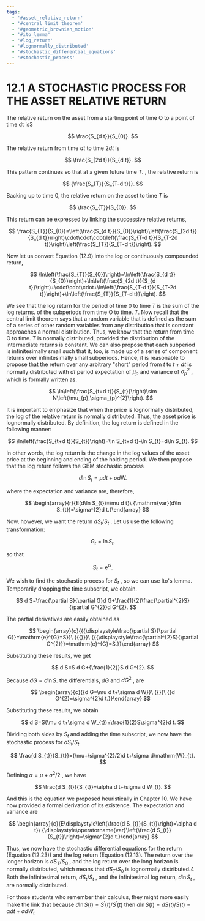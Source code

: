 ```yaml
---
tags:
  - '#asset_relative_return'
  - '#central_limit_theorem'
  - '#geometric_brownian_motion'
  - '#ito_lemma'
  - '#log_return'
  - '#lognormally_distributed'
  - '#stochastic_differential_equations'
  - '#stochastic_process'
---
```

# 12.1 A STOCHASTIC PROCESS FOR THE ASSET RELATIVE RETURN

The relative return on the asset from a starting point of time O to a point of time dt is3

$$
\frac{S_{d t}}{S_{0}}.
$$

The relative return from time $d t$ to time $2d t$ is

$$
\frac{S_{2d t}}{S_{d t}}.
$$

This pattern continues so that at a given future time $T.$ , the relative return is

$$
{\frac{S_{T}}{S_{T-d t}}}.
$$

Backing up to time 0, the relative return on the asset to time $T$ is

$$
\frac{S_{T}}{S_{0}}.
$$

This return can be expressed by linking the successive relative returns,

$$
\frac{S_{T}}{S_{0}}=\left(\frac{S_{d t}}{S_{0}}\right)\left(\frac{S_{2d t}}{S_{d t}}\right)\cdot\cdot\cdot\left(\frac{S_{T-d t}}{S_{T-2d t}}\right)\left(\frac{S_{T}}{S_{T-d t}}\right).
$$

Now let us convert Equation (12.9) into the log or continuously compounded return,

$$
\ln\left(\frac{S_{T}}{S_{0}}\right)=\ln\left(\frac{S_{d t}}{S_{0}}\right)+\ln\left(\frac{S_{2d t}}{S_{d t}}\right)+\cdot\cdot\cdot+\ln\left(\frac{S_{T-d t}}{S_{T-2d t}}\right)+\ln\left(\frac{S_{T}}{S_{T-d t}}\right).
$$

We see that the log return for the period of time 0 to time $T$ is the sum of the log returns. of the subperiods from time O to time. $T.$ Now recall that the central limit theorem says that a random variable that is defined as the sum of a series of other random variables from any distribution that is constant approaches a normal distribution. Thus, we know that the return from time O to time. $T$ is normally distributed, provided the distribution of the intermediate returns is constant. We can also propose that each subperiod is infinitesimally small such that it, too, is made up of a series of component returns over infinitesimally small subperiods. Hence, it is reasonable to propose that the return over any arbitrary "short" period from $t$ to $t+d t$ is normally distributed with $d t$ period expectation of $\mu_{p}$ and variance of $\sigma_{p}^{2}$ , which is formally written as.

$$
\ln\left(\frac{S_{t+d t}}{S_{t}}\right)\sim N\left(\mu_{p},\sigma_{p}^{2}\right).
$$

It is important to emphasize that when the price is lognormally distributed, the log of the relative return is normally distributed. Thus, the asset price is lognormally distributed. By definition, the log return is defined in the following manner:

$$
\ln\left(\frac{S_{t+d t}}{S_{t}}\right)=\ln S_{t+d t}-\ln S_{t}=d\ln S_{t}.
$$

In other words, the log return is the change in the log values of the asset price at the beginning and ending of the holding period. We then propose that the log return follows the GBM stochastic process

$$
d\ln S_{t}=\mu d t+\sigma d\mathrm{W}.
$$

where the expectation and variance are, therefore,

$$
\begin{array}{r}{E(d\ln S_{t})=\mu d t}\ {\mathrm{var}(d\ln S_{t})=\sigma^{2}d t.}\end{array}
$$

Now, however, we want the return $d S_{t}/S_{t}$ . Let us use the following transformation:

$$
G_{t}=\ln S_{t},
$$

so that

$$
S_{t}=\operatorname{e}^{G}.
$$

We wish to find the stochastic process for $S_{t}$ , so we can use Ito's lemma. Temporarily dropping the time subscript, we obtain.

$$
d S=\frac{\partial S}{\partial G}d G+\frac{1}{2}\frac{\partial^{2}S}{\partial G^{2}}d G^{2}.
$$

The partial derivatives are easily obtained as

$$
\begin{array}{c}{{{\displaystyle\frac{\partial S}{\partial G}}=\mathrm{e}^{G}=S}}\ {{{}}}\ {{{\displaystyle\frac{\partial^{2}S}{\partial G^{2}}}=\mathrm{e}^{G}=S.}}\end{array}
$$

Substituting these results, we get

$$
d S=S d G+{\frac{1}{2}}S d G^{2}.
$$

Because $d G=d\ln S.$ the differentials, $d G$ and $d G^{2}$ , are

$$
\begin{array}{c}{{d G=\mu d t+\sigma d W}}\ {{}}\ {{d G^{2}=\sigma^{2}d t.}}\end{array}
$$

Substituting these results, we obtain

$$
d S=S(\mu d t+\sigma d W_{t})+\frac{1}{2}S\sigma^{2}d t.
$$

Dividing both sides by $S_{t}$ and adding the time subscript, we now have the stochastic process for $d S_{t}/S_{t}$

$$
\frac{d S_{t}}{S_{t}}=(\mu+\sigma^{2}/2)d t+\sigma d\mathrm{W}_{t}.
$$

Defining $\alpha=\mu+\sigma^{2}/2$ , we have

$$
\frac{d S_{t}}{S_{t}}=\alpha d t+\sigma d W_{t}.
$$

And this is the equation we proposed heuristically in Chapter 10. We have now provided a formal derivation of its existence. The expectation and variance are

$$
\begin{array}{c}{E\displaystyle\left(\frac{d S_{t}}{S_{t}}\right)=\alpha d t}\ {\displaystyle\operatorname{var}\left(\frac{d S_{t}}{S_{t}}\right)=\sigma^{2}d t.}\end{array}
$$

Thus, we now have the stochastic differential equations for the return (Equation (12.23)) and the log return (Equation (12.13). The return over the longer horizon is $d S_{T}/S_{0}$ , and the log return over the long horizon is normally distributed, which means that $d S_{T}/S_{0}$ is lognormally distributed.4 Both the infinitesimal return, $d S_{t}/S_{t}$ , and the infinitesimal log return, $d\ln S_{t}$ , are normally distributed.

For those students who remember their calculus, they might more easily make the link that because $d\ln S(t)=S^{\prime}(t)/S^{\prime}(t)$ then $d\ln S(t)=d S(t)/S(t)=\alpha d t+\sigma d W_{t}$

